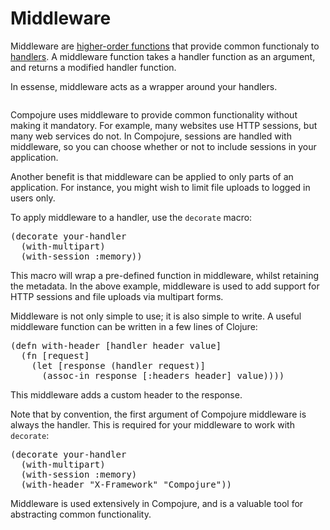 # Middleware

Middleware are
[higher-order functions](http://en.wikipedia.org/wiki/Higher-order_function)
that provide common functionaly to [handlers](/docs/handlers). A middleware
function takes a handler function as an argument, and returns a modified
handler function.

In essense, middleware acts as a wrapper around your handlers.

<img title="Middleware diagram" alt=""
     class="diagram"
     src="/img/middleware-diagram.png"/>

Compojure uses middleware to provide common functionality without making it
mandatory. For example, many websites use HTTP sessions, but many web services
do not. In Compojure, sessions are handled with middleware, so you can choose
whether or not to include sessions in your application.

Another benefit is that middleware can be applied to only parts of an
application. For instance, you might wish to limit file uploads to logged in
users only.

To apply middleware to a handler, use the `decorate` macro:

<pre class="brush:clojure">
(decorate your-handler
  (with-multipart)
  (with-session :memory))
</pre>

This macro will wrap a pre-defined function in middleware, whilst retaining the
metadata. In the above example, middleware is used to add support for HTTP
sessions and file uploads via multipart forms.

Middleware is not only simple to use; it is also simple to write. A useful
middleware function can be written in a few lines of Clojure:

<pre class="brush:clojure">
(defn with-header [handler header value]
  (fn [request]
    (let [response (handler request)]
      (assoc-in response [:headers header] value)))) 
</pre>

This middleware adds a custom header to the response.

Note that by convention, the first argument of Compojure middleware is always
the handler. This is required for your middleware to work with `decorate`:

<pre class="brush:clojure">
(decorate your-handler
  (with-multipart)
  (with-session :memory)
  (with-header "X-Framework" "Compojure"))
</pre>

Middleware is used extensively in Compojure, and is a valuable tool for
abstracting common functionality.
